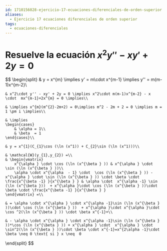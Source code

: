 ```yaml
---
id: 1710156028-ejercicio-17-ecuaciones-diferenciales-de-orden-superior
aliases:
  - Ejercicio 17 ecuaciones diferenciales de orden superior
tags:
  - ecuaciones-diferenciales
---
```


# Resuelve la ecuación ${x^2y''-xy'+2y=0}$

$$
\begin{split}
    & y = x^{m} \implies y' = m\cdot x^{m-1} \implies y'' = m(m-1)x^{m-2}\\
    
    & x^2\cdot y'' - xy' + 2y = 0 \implies x^2\cdot m(m-1)x^{m-2} - x \cdot  mx^{m-1}+2x^{m} = 0 \implies\\
    
    & \implies x^{m}(m^{2}-2m+2) = 0\implies m^2 - 2m + 2 = 0 \implies m = 1 \pm i \implies\\
    
    & \implies 
    \begin{cases}
		& \alpha = 1\\
		& \beta  = 1
	\end{cases}\\
	
    & y = x^{1}(C_{1}\cos (\ln (x^1)) + C_{2}\sin (\ln (x^1)))\\
    
    & \mathcal{W}(y_{1},y_{2}) =\\
    & \begin{vmatrix}
        x^{\alpha } \cdot \cos (\ln (x^{\beta } )) & x^{\alpha } \cdot  \sin (\ln (x^{\beta } ))\\
	    \alpha \cdot x^{\alpha  - 1} \cdot  \cos (\ln (x^{\beta } )) - x^{\alpha } \cdot \sin (\ln (x^{\beta } )) \cdot \beta \cdot \frac{x^{\beta -1} }{x^{\beta } } & \alpha \cdot  x^{\alpha -1} \sin (\ln (x^{\beta }))  + x^{\alpha }\cdot \cos (\ln (x^{\beta } ))\cdot \beta \cdot \frac{x^{\beta -1} }{x^{\beta } } 
    \end{vmatrix} =\\
    
    & = \alpha \cdot x^{\alpha } \cdot x^{\alpha -1}\sin (\ln (x^{\beta } ))\cdot \cos (\ln (x^{\beta } ))  + x^{\alpha }\cdot x^{\alpha }\cdot \cos ^2(\ln (x^{\beta } )) \cdot \beta x^{-1}+\\
    
    & - \alpha \cdot x^{\alpha } \cdot x^{\alpha -1}\sin (\ln (x^{\beta } ))*\cos (\ln (x^{\beta } )) + x^{\alpha } \cdot  x^{\alpha } \cdot  \sin^2(\ln (x^{\beta } ))\cdot \beta \cdot x^{-1}=x^{2\alpha -1}\cdot \beta \neq 0 \text{ si } x \neq  0    
\end{split}
$$
